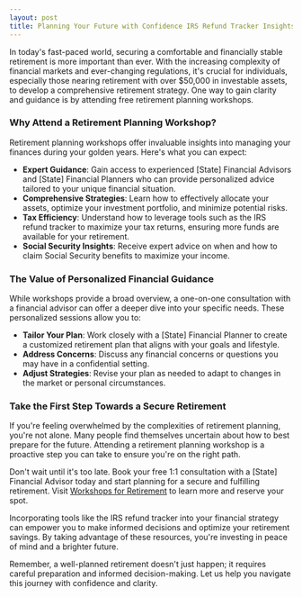 ```yaml
---
layout: post
title: Planning Your Future with Confidence IRS Refund Tracker Insights for a Secure Retirement
---
```



In today's fast-paced world, securing a comfortable and financially stable retirement is more important than ever. With the increasing complexity of financial markets and ever-changing regulations, it's crucial for individuals, especially those nearing retirement with over $50,000 in investable assets, to develop a comprehensive retirement strategy. One way to gain clarity and guidance is by attending free retirement planning workshops.

### Why Attend a Retirement Planning Workshop?

Retirement planning workshops offer invaluable insights into managing your finances during your golden years. Here's what you can expect:

- **Expert Guidance**: Gain access to experienced [State] Financial Advisors and [State] Financial Planners who can provide personalized advice tailored to your unique financial situation.
- **Comprehensive Strategies**: Learn how to effectively allocate your assets, optimize your investment portfolio, and minimize potential risks.
- **Tax Efficiency**: Understand how to leverage tools such as the IRS refund tracker to maximize your tax returns, ensuring more funds are available for your retirement.
- **Social Security Insights**: Receive expert advice on when and how to claim Social Security benefits to maximize your income.

### The Value of Personalized Financial Guidance

While workshops provide a broad overview, a one-on-one consultation with a financial advisor can offer a deeper dive into your specific needs. These personalized sessions allow you to:

- **Tailor Your Plan**: Work closely with a [State] Financial Planner to create a customized retirement plan that aligns with your goals and lifestyle.
- **Address Concerns**: Discuss any financial concerns or questions you may have in a confidential setting.
- **Adjust Strategies**: Revise your plan as needed to adapt to changes in the market or personal circumstances.

### Take the First Step Towards a Secure Retirement

If you're feeling overwhelmed by the complexities of retirement planning, you're not alone. Many people find themselves uncertain about how to best prepare for the future. Attending a retirement planning workshop is a proactive step you can take to ensure you're on the right path.

Don't wait until it's too late. Book your free 1:1 consultation with a [State] Financial Advisor today and start planning for a secure and fulfilling retirement. Visit [Workshops for Retirement](https://workshopsforretirement.com) to learn more and reserve your spot.

Incorporating tools like the IRS refund tracker into your financial strategy can empower you to make informed decisions and optimize your retirement savings. By taking advantage of these resources, you're investing in peace of mind and a brighter future.

Remember, a well-planned retirement doesn't just happen; it requires careful preparation and informed decision-making. Let us help you navigate this journey with confidence and clarity.